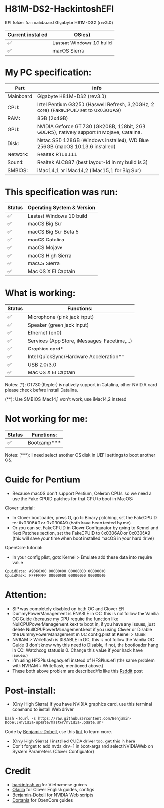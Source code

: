# H81M-DS2-HackintoshEFI

EFI folder for mainboard Gigabyte H81M-DS2 (rev3.0)

| Current installed  | OS(es) |
| ------------- | ------------- |
| ✅  | Lastest Windows 10 build  |
| ✅  | macOS Sierra |

# My PC specification:

| Part  | Info |
| ------------- | ------------- |
| Mainboard | Gigabyte H81M-DS2 (rev3.0)  |
| CPU:  | Intel Pentium G3250 (Haswell Refresh, 3,20GHz, 2 core) (FakeCPUID set to 0x0306A9)  |
| RAM:  | 8GB (2x4GB)  |
| GPU:  | NVIDIA Geforce GT 730 (GK208B, 128bit, 2GB GDDR5), natively support in Mojave, Catalina. |
| Disk:  | Netac SSD 128GB (Windows installed), WD Blue 256GB (macOS 10.13.6 installed)  |
| Network: | Realtek RTL8111 |
| Sound:  | Realtek ALC887 (best layout-id in my build is 3)  |
| SMBIOS:  | iMac14,1 or iMac14,2 (iMac15,1 for Big Sur)  |

# This specification was run:

| Status  | Operating System & Version |
| ------------- | ------------- |
| ✅  | Lastest Windows 10 build  |
| ✅  | macOS Big Sur  |
| ✅  | macOS Big Sur Beta 5  |
| ✅  | macOS Catalina |
| ✅  | macOS Mojave  |
| ✅  | macOS High Sierra  |
| ✅  | macOS Sierra  |
| ✅  | Mac OS X El Captain  |

# What is working:
| Status  | Functions: |
| ------------- | ------------- |
| ✅  | Microphone (pink jack input)  |
| ✅  | Speaker (green jack input)  |
| ✅  | Ethernet (en0)  |
| ✅  | Services (App Store, iMessages, Facetime,...) |
| ✅  | Graphics card* |
| ✅  | Intel QuickSync/Hardware Acceleration** |
| ✅  | USB 2.0/3.0  |
| ✅  | Mac OS X El Captain  |

Notes: 
(*): GT730 (Kepler) is natively support in Catalina, other NVIDIA card please check before install Catalina.

(**): Use SMBIOS iMac14,1 won't work, use iMac14,2 instead

# Not working for me:
| Status  | Functions: |
| ------------- | ------------- |
| ✅  | Bootcamp***  |

Notes:
(***): I need select another OS disk in UEFI settings to boot another OS.

# Guide for Pentium
+ Because macOS don't support Pentium, Celeron CPUs, so we need a use the Fake CPUID patches for that CPU to boot in MacOS:

Clover tutorial:

+ In Clover bootloader, press O, go to Binary patching, set the FakeCPUID to: 0x0306A0 or 0x0306A9 (both have been tested by me)
+ Or you can set FakeCPUID in Clover Configurator by going to Kernel and Kext Patches section, set the FakeCPUID to 0x0306A0 or 0x0306A9 (this will save your time when boot installed macOS in your hard drive)

OpenCore tutorial:
+ In your config.plist, goto Kernel > Emulate add these data into require value
```
CpuidData: A9060300 00000000 00000000 00000000
CpuidMask: FFFFFFFF 00000000 00000000 00000000
```

# Attention:
+ SIP was completely disabled on both OC and Clover EFI
+ DummyPowerManagement is ENABLE in OC, this is not follow the Vanilia OC Guide (because my CPU require the function like NullCPUPowerManagement.kext to boot in, if you have any issues, just delete NullCPUPowerManagement.kext if you using Clover or Disable the DummyPowerManagement in OC config.plist at Kernel > Quirk
+ NVRAM > Writeflash is DISABLE in OC, this is not follow the Vanilia OC Guide (I don't know why this need to Disable, if not, the bootloader hang in OC: Watchdog status is 0. Change this value if your hack have issues.)
+ I'm using HFSPlusLegacy.efi instead of HFSPlus.efi (the same problem with NVRAM > Writeflash, mentioned above.)
+ These both above problem are described/fix like this [Reddit](https://www.reddit.com/r/hackintosh/comments/gn41rk/stuck_in_oc_watchdog_status_is_0/) post.

# Post-install:
+ (Only High Sierra) If you have NVIDIA graphics card, use this terminal command to install Web driver

```
bash <(curl -s https://raw.githubusercontent.com/Benjamin-Dobell/nvidia-update/master/nvidia-update.sh)
```
Code by [Benjamin-Dobell](https://github.com/Benjamin-Dobell/), use this [link](https://github.com/Benjamin-Dobell/nvidia-update/) to learn more.
+ (Only High Sierra) I installed CUDA driver too, get this in [here](https://www.nvidia.com/en-us/drivers/cuda/mac-driver-archive/)
+ Don't forget to add nvda_drv=1 in boot-args and select NVIDIAWeb on System Parameters (Clover Configuator)

# Credit
+ [hackintosh.vn](https://hackintosh.vn) for Vietnamese guides
+ [Olarila](https://olarila.com) for Clover English guides, configs
+ [Benjamin-Dobell](https://github.com/Benjamin-Dobell/) for NVIDIA Web scripts
+ [Dortania](https://dortania.github.io/OpenCore-Install-Guide/) for OpenCore guides
